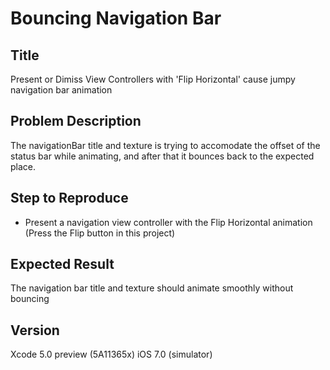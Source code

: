 # Bouncing Navigation Bar


## Title

Present or Dimiss View Controllers with 'Flip Horizontal' cause jumpy navigation bar animation


## Problem Description

The navigationBar title and texture is trying to accomodate the offset of the status bar while animating, and after that it bounces back to the expected place.


## Step to Reproduce

- Present a navigation view controller with the Flip Horizontal animation (Press the Flip button in this project)


## Expected Result

The navigation bar title and texture should animate smoothly without bouncing


## Version

Xcode 5.0 preview (5A11365x)
iOS 7.0 (simulator)
